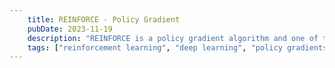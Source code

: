 ```yaml
---
    title: REINFORCE - Policy Gradient
    pubDate: 2023-11-19
    description: "REINFORCE is a policy gradient algorithm and one of the fundamental algorithms in reinforcement learning."
    tags: ["reinforcement learning", "deep learning", "policy gradients"]
---
```

